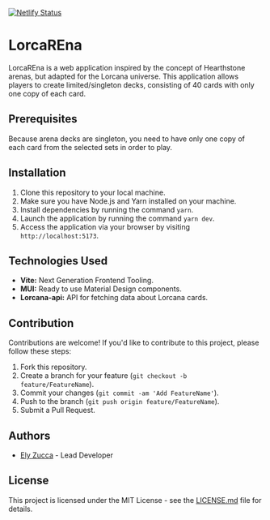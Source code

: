 [![Netlify Status](https://api.netlify.com/api/v1/badges/07957b6f-68a0-4171-8fca-b0bc57d82c9d/deploy-status)](https://app.netlify.com/sites/lorcarena/deploys)

# LorcaREna

LorcaREna is a web application inspired by the concept of Hearthstone arenas, but adapted for the Lorcana universe. This application allows players to create limited/singleton decks, consisting of 40 cards with only one copy of each card.

## Prerequisites

Because arena decks are singleton, you need to have only one copy of each card from the selected sets in order to play.

## Installation

1. Clone this repository to your local machine.
2. Make sure you have Node.js and Yarn installed on your machine.
3. Install dependencies by running the command `yarn`.
4. Launch the application by running the command `yarn dev`.
5. Access the application via your browser by visiting `http://localhost:5173`.

## Technologies Used

- **Vite:** Next Generation Frontend Tooling.
- **MUI:** Ready to use Material Design components.
- **Lorcana-api:** API for fetching data about Lorcana cards.

## Contribution

Contributions are welcome! If you'd like to contribute to this project, please follow these steps:

1. Fork this repository.
2. Create a branch for your feature (`git checkout -b feature/FeatureName`).
3. Commit your changes (`git commit -am 'Add FeatureName'`).
4. Push to the branch (`git push origin feature/FeatureName`).
5. Submit a Pull Request.

## Authors

- [Ely Zucca](https://github.com/zyle87) - Lead Developer

## License

This project is licensed under the MIT License - see the [LICENSE.md](LICENSE.md) file for details.
